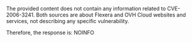 The provided content does not contain any information related to CVE-2006-3241. Both sources are about Flexera and OVH Cloud websites and services, not describing any specific vulnerability.

Therefore, the response is:
NOINFO